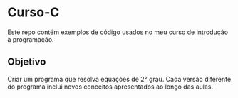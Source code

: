 # Curso-C
Este repo contém exemplos de código usados no meu curso de introdução à programação.
## Objetivo
Criar um programa que resolva equações de 2° grau. Cada versão diferente do programa inclui novos conceitos apresentados ao longo das aulas.